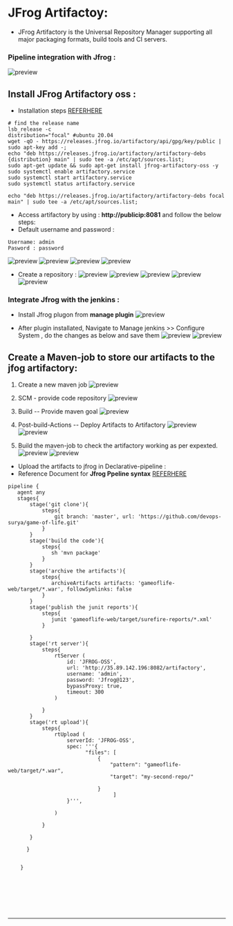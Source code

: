 # JFrog Artifactoy:
* JFrog Artifactory is the Universal Repository Manager supporting all major packaging formats, build tools and CI servers.

### Pipeline integration with Jfrog  :
![preview](../images/jfpipeline.png)


## Install JFrog Artifactory oss :
* Installation steps [REFERHERE](https://www.devopsschool.com/blog/artifactory-install-and-configurations-guide/#:~:text=Artifactory%20Pro%20Install%20in%20Linux%20using,jfrog/artifactory/var/etc/system.yaml)

```
# find the release name
lsb_release -c
distribution="focal" #ubuntu 20.04
wget -qO - https://releases.jfrog.io/artifactory/api/gpg/key/public | sudo apt-key add -;
echo "deb https://releases.jfrog.io/artifactory/artifactory-debs {distribution} main" | sudo tee -a /etc/apt/sources.list;
sudo apt-get update && sudo apt-get install jfrog-artifactory-oss -y
sudo systemctl enable artifactory.service
sudo systemctl start artifactory.service
sudo systemctl status artifactory.service

echo "deb https://releases.jfrog.io/artifactory/artifactory-debs focal main" | sudo tee -a /etc/apt/sources.list;

```

* Access artifactory by using : __http://publicip:8081__ and follow the below steps:
* Default username and password :
```
Username: admin
Pasword : password
```
![preview](../images/jf1.png)
![preview](../images/jf2.png)
![preview](../images/jf3.png)
![preview](../images/jf4.png)

* Create a repository :
![preview](../images/jf5.png)
![preview](../images/jf6.png)
![preview](../images/jf7.png)
![preview](../images/jf8.png)
![preview](../images/jf9.png)


### Integrate Jfrog with the jenkins :
* Install Jfrog plugon from __manage plugin__
![preview](../images/jf10.png)

* After plugin installated, Navigate to Manage jenkins >> Configure System , do the changes as below and save them
![preview](../images/jf11.png)
![preview](../images/jf12.png)


## Create a Maven-job to store our artifacts to the jfog artifactory:
1. Create a new maven job 
![preview](../images/jf13.png)

2. SCM - provide code repository
![preview](../images/jf14.png)

3. Build -- Provide maven goal 
![preview](../images/jf15.png)

4. Post-build-Actions -- Deploy Artifacts to Artifactory
![preview](../images/jf16.png)
![preview](../images/jf17.png)

5. Build the maven-job to check the artifactory working as per expexted.
![preview](../images/jf18.png)
![preview](../images/jf19.png)

* Upload the artifacts to jfrog in Declarative-pipeline :
* Reference Document for __Jfrog Ppeline syntax__ [REFERHERE](https://www.jfrog.com/confluence/display/JFROG/Declarative+Pipeline+Syntax)

```
pipeline {
   agent any
   stages{
       stage('git clone'){
           steps{
               git branch: 'master', url: 'https://github.com/devops-surya/game-of-life.git'
           }        
       }
       stage('build the code'){
           steps{
              sh 'mvn package'
           }
       }
       stage('archive the artifacts'){
           steps{
              archiveArtifacts artifacts: 'gameoflife-web/target/*.war', followSymlinks: false
           }          
       }
       stage('publish the junit reports'){
           steps{
              junit 'gameoflife-web/target/surefire-reports/*.xml'
           }
           
       }
       stage('rt server'){
           steps{
               rtServer (
                   id: 'JFROG-OSS',
                   url: 'http://35.89.142.196:8082/artifactory',
                   username: 'admin',
                   password: 'Jfrog@123',
                   bypassProxy: true,
                   timeout: 300
               )

           }
       }
       stage('rt upload'){
           steps{
               rtUpload (
                   serverId: 'JFROG-OSS',
                   spec: '''{
                         "files": [
                             {
                                 "pattern": "gameoflife-web/target/*.war",
                                 "target": "my-second-repo/"

                             }
                                  ]
                   }''',
                        
               )

           }

       }

      }


    }


```

<br/>
<br/>
<br/>
<br/>

* * * 

<br/>
<br/>
<br/>
<br/>

